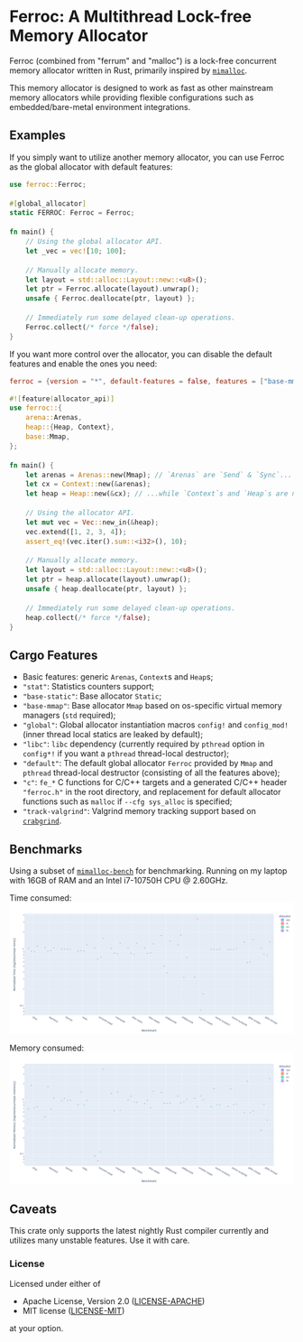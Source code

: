 # Ferroc: A Multithread Lock-free Memory Allocator

Ferroc (combined from "ferrum" and "malloc") is a lock-free concurrent memory allocator written in Rust, primarily inspired by [`mimalloc`](https://github.com/microsoft/mimalloc).

This memory allocator is designed to work as fast as other mainstream memory allocators while providing flexible configurations such as embedded/bare-metal environment integrations.

## Examples

If you simply want to utilize another memory allocator, you can use Ferroc as the global allocator with default features:

```rust
use ferroc::Ferroc;

#[global_allocator]
static FERROC: Ferroc = Ferroc;

fn main() {
    // Using the global allocator API.
    let _vec = vec![10; 100];

    // Manually allocate memory.
    let layout = std::alloc::Layout::new::<u8>();
    let ptr = Ferroc.allocate(layout).unwrap();
    unsafe { Ferroc.deallocate(ptr, layout) };

    // Immediately run some delayed clean-up operations.
    Ferroc.collect(/* force */false);
}
```

If you want more control over the allocator, you can disable the default features and enable the ones you need:

```toml
ferroc = {version = "*", default-features = false, features = ["base-mmap"]}
```

```rust
#![feature(allocator_api)]
use ferroc::{
    arena::Arenas,
    heap::{Heap, Context},
    base::Mmap,
};

fn main() {
    let arenas = Arenas::new(Mmap); // `Arenas` are `Send` & `Sync`...
    let cx = Context::new(&arenas);
    let heap = Heap::new(&cx); // ...while `Context`s and `Heap`s are not.

    // Using the allocator API.
    let mut vec = Vec::new_in(&heap);
    vec.extend([1, 2, 3, 4]);
    assert_eq!(vec.iter().sum::<i32>(), 10);

    // Manually allocate memory.
    let layout = std::alloc::Layout::new::<u8>();
    let ptr = heap.allocate(layout).unwrap();
    unsafe { heap.deallocate(ptr, layout) };

    // Immediately run some delayed clean-up operations.
    heap.collect(/* force */false);
}
```

## Cargo Features

- Basic features: generic `Arenas`, `Context`s and `Heap`s;
- `"stat"`: Statistics counters support;
- `"base-static"`: Base allocator `Static`;
- `"base-mmap"`: Base allocator `Mmap` based on os-specific virtual memory managers (`std` required);
- `"global"`: Global allocator instantiation macros `config!` and `config_mod!` (inner thread local statics are leaked by default);
- `"libc"`: `libc` dependency (currently required by `pthread` option in `config*!` if you want a `pthread` thread-local destructor);
- `"default"`: The default global allocator `Ferroc` provided by `Mmap` and `pthread` thread-local destructor (consisting of all the features above);
- `"c"`: `fe_*` C functions for C/C++ targets and a generated C/C++ header `"ferroc.h"` in the root directory, and replacement for default allocator functions such as `malloc` if `--cfg sys_alloc` is specified;
- `"track-valgrind"`: Valgrind memory tracking support based on [`crabgrind`](https://github.com/2dav/crabgrind).

## Benchmarks

Using a subset of [`mimalloc-bench`](https://github.com/daanx/mimalloc-bench) for benchmarking. Running on my laptop with 16GB of RAM and an Intel i7-10750H CPU @ 2.60GHz.

Time consumed:
![Time consumed](./assets/time.png)

Memory consumed:
![Memory consumed](./assets/memory.png)

## Caveats

This crate only supports the latest nightly Rust compiler currently and utilizes many unstable features. Use it with care.

### License

Licensed under either of

* Apache License, Version 2.0 ([LICENSE-APACHE](LICENSE-APACHE))
* MIT license ([LICENSE-MIT](LICENSE-MIT))

at your option.